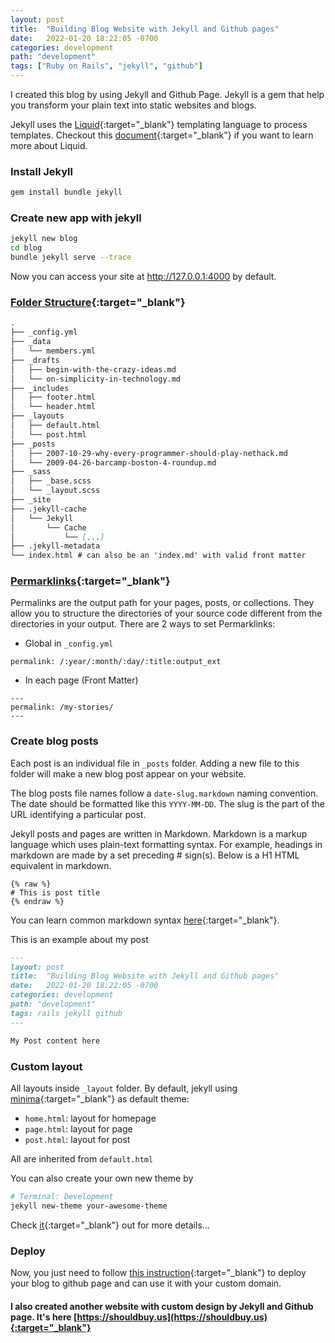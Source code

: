 ```yaml
---
layout: post
title:  "Building Blog Website with Jekyll and Github pages"
date:   2022-01-20 18:22:05 -0700
categories: development
path: "development"
tags: ["Ruby on Rails", "jekyll", "github"]
---
```


I created this blog by using Jekyll and Github Page. Jekyll is a gem that help you transform your plain text into static websites and blogs.

Jekyll uses the [Liquid](https://shopify.github.io/liquid/){:target="_blank"} templating language to process templates. Checkout this [document](https://shopify.github.io/liquid/){:target="_blank"} if you want to learn more about Liquid.

### Install Jekyll

```sh
gem install bundle jekyll
```

### Create new app with jekyll
```sh
jekyll new blog
cd blog
bundle jekyll serve --trace
```
Now you can access your site at http://127.0.0.1:4000 by default.

### [Folder Structure](https://jekyllrb.com/docs/structure/){:target="_blank"}

```markdown
.
├── _config.yml
├── _data
│   └── members.yml
├── _drafts
│   ├── begin-with-the-crazy-ideas.md
│   └── on-simplicity-in-technology.md
├── _includes
│   ├── footer.html
│   └── header.html
├── _layouts
│   ├── default.html
│   └── post.html
├── _posts
│   ├── 2007-10-29-why-every-programmer-should-play-nethack.md
│   └── 2009-04-26-barcamp-boston-4-roundup.md
├── _sass
│   ├── _base.scss
│   └── _layout.scss
├── _site
├── .jekyll-cache
│   └── Jekyll
│       └── Cache
│           └── [...]
├── .jekyll-metadata
└── index.html # can also be an 'index.md' with valid front matter
```


### [Permarklinks](https://jekyllrb.com/docs/permalinks/){:target="_blank"}

Permalinks are the output path for your pages, posts, or collections. They allow you to structure the directories of your source code different from the directories in your output.
There are 2 ways to set Permarklinks:
- Global in `_config.yml`

```
permalink: /:year/:month/:day/:title:output_ext
```

- In each page (Front Matter)

```
---
permalink: /my-stories/
---
```

### Create blog posts

Each post is an individual file in `_posts` folder. Adding a new file to this folder will make a new blog post appear on your website.

The blog posts file names follow a `date-slug.markdown` naming convention. The date should be formatted like this `YYYY-MM-DD`. The slug is the part of the URL identifying a particular post.

Jekyll posts and pages are written in Markdown. Markdown is a markup language which uses plain-text formatting syntax. For example, headings in markdown are made by a set preceding # sign(s). Below is a H1 HTML equivalent in markdown.
```erb
{% raw %}
# This is post title
{% endraw %}
```

You can learn common markdown syntax [here](https://www.markdownguide.org/cheat-sheet/){:target="_blank"}.

This is an example about my post
```markdown
---
layout: post
title:  "Building Blog Website with Jekyll and Github pages"
date:   2022-01-20 18:22:05 -0700
categories: development
path: "development"
tags: rails jekyll github
---

My Post content here

```


### Custom layout

All layouts inside `_layout` folder. By default, jekyll using [minima](https://github.com/jekyll/minima){:target="_blank"} as default theme:
- `home.html`: layout for homepage
- `page.html`: layout for page
- `post.html`: layout for post

All are inherited from `default.html`

You can also create your own new theme by
```sh
# Terminal: Development
jekyll new-theme your-awesome-theme
```

Check [it](https://jekyllrb.com/docs/themes/){:target="_blank"} out for more details...

### Deploy

Now, you just need to follow [this instruction](https://docs.github.com/en/pages/setting-up-a-github-pages-site-with-jekyll){:target="_blank"} to deploy your blog to github page and can use it with your custom domain.

#### I also created another website with custom design by Jekyll and Github page. It's here [https://shouldbuy.us](https://shouldbuy.us){:target="_blank"}

